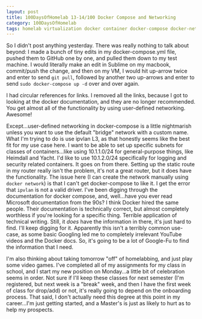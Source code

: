 ```yaml
---
layout: post
title: 100DaysOfHomelab 13-14/100 Docker Compose and Networking
category: 100DaysOfHomelab
tags: homelab virtualization docker container docker-compose docker-networking networking layer3
---
```

So I didn't post anything yesterday. There was really nothing to talk about beyond: I made a bunch of tiny edits in my docker-compose.yml file, pushed them to GitHub one by one, and pulled them down to my test machine. I would literally make an edit in Sublime on my macbook, commit/push the change, and then on my VM, I would hit up-arrow twice and enter to send ```git pull```, followed by another two up-arrows and enter to send ```sudo docker-compose up -d``` over and over again.

I had circular references for links. I removed all the links, because I got to looking at the docker documentation, and they are no longer recommended. You get almost all of the functionality by using user-defined networking. Awesome!

Except...user-defined networking in docker-compose is a little nightmarish unless you want to use the default "bridge" network with a custom name. What I'm trying to do is use ipvlan L3, as that honestly seems like the best fit for my use case here. I want to be able to set up specific subnets for classes of containers...like using 10.1.1.0/24 for general-purpose things, like Heimdall and Yacht. I'd like to use 10.1.2.0/24 specifically for logging and security related containers. It goes on from there. Setting up the static route in my router really isn't the problem, it's not a great router, but it does have the functionality. The issue here (I can create the network manually using ```docker network```) is that I can't get docker-compose to like it. I get the error that ```ipvlan``` is not a valid driver. I've been digging through the documentation for docker compose, and, well...have you ever read Microsoft documentation from the 90s? I think Docker hired the same people. Their documentation is technically correct, but almost completely worthless if you're looking for a specific thing. Terrible application of technical writing. Still, it _does_ have the information in there, it's just hard to find. I'll keep digging for it. Apparently this isn't a terribly common use-case, as some basic Googling led me to completely irrelevant YouTube videos and the Docker docs. So, it's going to be a lot of Google-Fu to find the information that I need.

I'm also thinking about taking tomorrow "off" of homelabbing, and just play some video games. I've completed all of my assignments for my class in school, and I start my new position on Monday...a little bit of celebration seems in order. Not sure if I'll keep these classes for next semester (I'm registered, but next week is a "break" week, and then I have the first week of class for drop/add) or not, it's really going to depend on the onboarding process. That said, I don't actually need this degree at this point in my career...I'm just getting started, and a Master's is just as likely to hurt as to help my prospects.